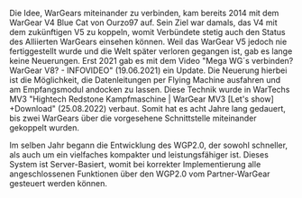 Die Idee, WarGears miteinander zu verbinden, kam bereits 2014 mit dem WarGear V4 Blue Cat von Ourzo97 auf. Sein Ziel war damals, das V4 mit dem zukünftigen V5 zu koppeln, womit Verbündete stetig auch den Status des Alliierten WarGears einsehen können. Weil das WarGear V5 jedoch nie fertiggestellt wurde und die Welt später verloren gegangen ist, gab es lange keine Neuerungen. Erst 2021 gab es mit dem Video "Mega WG´s verbinden? WarGear V8? - INFOVIDEO" (19.06.2021) ein Update. Die Neuerung hierbei ist die Möglichkeit, die Datenleitungen per Flying Machine ausfahren und am Empfangsmodul andocken zu lassen. Diese Technik wurde in WarTechs MV3 "Hightech Redstone Kampfmaschine | WarGear MV3 [Let's show] +Download" (25.08.2022) verbaut. Somit hat es acht Jahre lang gedauert, bis zwei WarGears über die vorgesehene Schnittstelle miteinander gekoppelt wurden.

Im selben Jahr begann die Entwicklung des WGP2.0, der sowohl schneller, als auch um ein vielfaches kompakter und leistungsfähiger ist. Dieses System ist Server-Basiert, womit bei korrekter Implementierung alle angeschlossenen Funktionen über den WGP2.0 vom Partner-WarGear gesteuert werden können.
